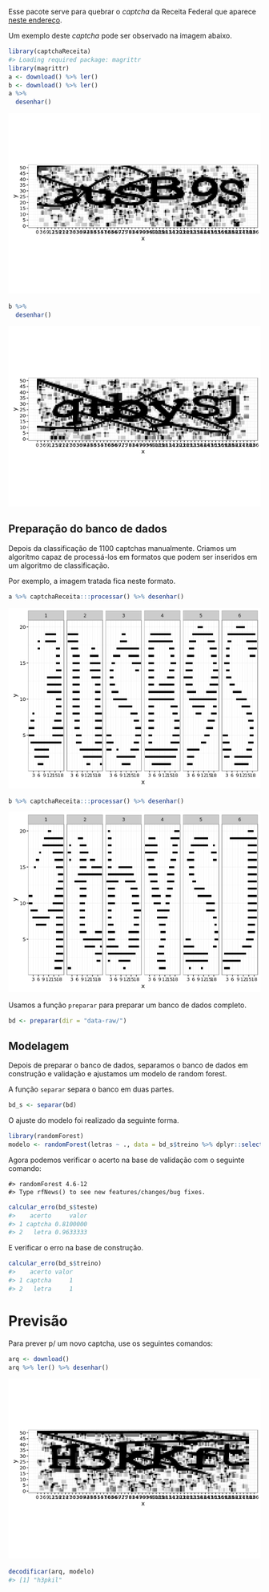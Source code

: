 <!-- README.md is generated from README.Rmd. Please edit that file -->
Esse pacote serve para quebrar o *captcha* da Receita Federal que aparece [neste endereço](http://www.receita.fazenda.gov.br/pessoajuridica/cnpj/cnpjreva/cnpjreva_solicitacao2.asp).

Um exemplo deste *captcha* pode ser observado na imagem abaixo.

``` r
library(captchaReceita)
#> Loading required package: magrittr
library(magrittr)
a <- download() %>% ler()
b <- download() %>% ler()
a %>%
  desenhar()
```

![](README-unnamed-chunk-2-1.png)<!-- -->

``` r
b %>% 
  desenhar()
```

![](README-unnamed-chunk-2-2.png)<!-- -->

Preparação do banco de dados
----------------------------

Depois da classificação de 1100 captchas manualmente. Criamos um algoritmo capaz de processá-los em formatos que podem ser inseridos em um algoritmo de classificação.

Por exemplo, a imagem tratada fica neste formato.

``` r
a %>% captchaReceita:::processar() %>% desenhar()
```

![](README-unnamed-chunk-3-1.png)<!-- -->

``` r
b %>% captchaReceita:::processar() %>% desenhar()
```

![](README-unnamed-chunk-3-2.png)<!-- -->

Usamos a função `preparar` para preparar um banco de dados completo.

``` r
bd <- preparar(dir = "data-raw/")
```

Modelagem
---------

Depois de preparar o banco de dados, separamos o banco de dados em construção e validação e ajustamos um modelo de random forest.

A função `separar` separa o banco em duas partes.

``` r
bd_s <- separar(bd)
```

O ajuste do modelo foi realizado da seguinte forma.

``` r
library(randomForest)
modelo <- randomForest(letras ~ ., data = bd_s$treino %>% dplyr::select(-arqs))
```

Agora podemos verificar o acerto na base de validação com o seguinte comando:

    #> randomForest 4.6-12
    #> Type rfNews() to see new features/changes/bug fixes.

``` r
calcular_erro(bd_s$teste)
#>    acerto     valor
#> 1 captcha 0.8100000
#> 2   letra 0.9633333
```

E verificar o erro na base de construção.

``` r
calcular_erro(bd_s$treino)
#>    acerto valor
#> 1 captcha     1
#> 2   letra     1
```

Previsão
========

Para prever p/ um novo captcha, use os seguintes comandos:

``` r
arq <- download()
arq %>% ler() %>% desenhar()
```

![](README-unnamed-chunk-10-1.png)<!-- -->

``` r
decodificar(arq, modelo)
#> [1] "h3pkil"
```
